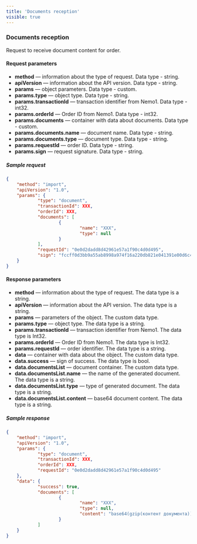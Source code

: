 ```yaml
---
title: 'Documents reception'
visible: true
---
```


### Documents reception

Request to receive document content for order.

#### Request parameters

-   **method** — information about the type of request. Data type - string.
-   **apiVersion** — information about the API version. Data type - string. 
-   **params** — object parameters. Data type - custom.
-   **params.type** — object type. Data type - string.
-   **params.transactionId** — transaction identifier from Nemo1. Data type - int32. 
-   **params.orderId** — Order ID from Nemo1. Data type - int32.
-   **params.documents** — container with data about documents. Data type - custom.
-   **params.documents.name** — document name. Data type - string.
-   **params.documents.type** — document type. Data type - string.
-   **params.requestId** — order ID. Data type - string.
-   **params.sign** — request signature. Data type - string.

##### Sample request
```json
{
    "method": "import",
    "apiVersion": "1.0",
    "params": {
        	"type": "document",
        	"transactionId": XXX,
        	"orderId": XXX,
        	"documents": [
                	{
                        	"name": "XXX",
                        	"type": null
                	}
        	],
        	"requestId": "0e0d2dadd8d42961e57a1f90c4d0d495",
        	"sign": "fccff0d3bb9a55ab8998a974f16a220db821e041391e00d6c48441c93617ce27"
    }
}
```

#### Response parameters

-   **method** — information about the type of request. The data type is a string.
-   **apiVersion** — information about the API version. The data type is a string. 
-   **params** — parameters of the object. The custom data type.
-   **params.type** — object type. The data type is a string.
-   **params.transactionId** — transaction identifier from Nemo1. The data type is Int32. 
-   **params.orderId** — Order ID from Nemo1. The data type is Int32.
-   **params.requestId** — order identifier. The data type is a string.
-   **data** — container with data about the object. The custom data type.
-   **data.success** — sign of success. The data type is bool.
-   **data.documentsList** — document container. The custom data type.
-   **data.documentsList.name** — the name of the generated document. The data type is a string.
-   **data.documentsList.type** — type of generated document. The data type is a string.
-   **data.documentsList.content** — base64 document content. The data type is a string.

##### Sample response
```json
{
    "method": "import",
    "apiVersion": "1.0",
    "params": {
        	"type": "document",
        	"transactionId": XXX,
        	"orderId": XXX,
        	"requestId": "0e0d2dadd8d42961e57a1f90c4d0d495"
    },
    "data": {
        	"success": true,
        	"documents": [
                	{
                        	"name": "XXX",
                        	"type": null,
                        	"content": "base64(gzip(контент документа))"
                	}
        	]
    }
}
```
